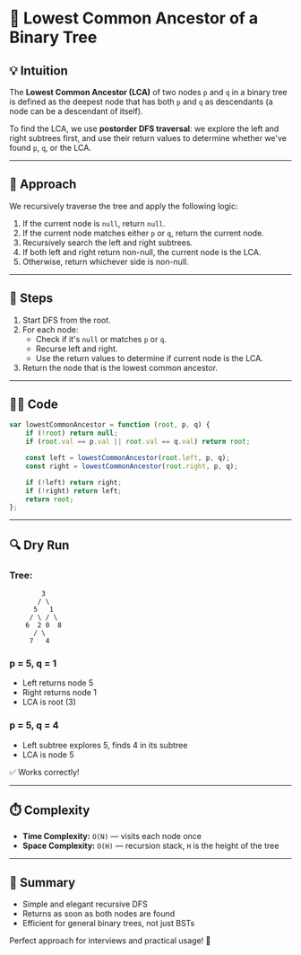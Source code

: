 # 🌳 Lowest Common Ancestor of a Binary Tree

## 💡 Intuition
The **Lowest Common Ancestor (LCA)** of two nodes `p` and `q` in a binary tree is defined as the deepest node that has both `p` and `q` as descendants (a node can be a descendant of itself).

To find the LCA, we use **postorder DFS traversal**: we explore the left and right subtrees first, and use their return values to determine whether we've found `p`, `q`, or the LCA.

---

## 🚀 Approach
We recursively traverse the tree and apply the following logic:

1. If the current node is `null`, return `null`.
2. If the current node matches either `p` or `q`, return the current node.
3. Recursively search the left and right subtrees.
4. If both left and right return non-null, the current node is the LCA.
5. Otherwise, return whichever side is non-null.

---

## 📌 Steps
1. Start DFS from the root.
2. For each node:
   - Check if it's `null` or matches `p` or `q`.
   - Recurse left and right.
   - Use the return values to determine if current node is the LCA.
3. Return the node that is the lowest common ancestor.

---

## 🧑‍💻 Code
```javascript
var lowestCommonAncestor = function (root, p, q) {
    if (!root) return null;
    if (root.val == p.val || root.val == q.val) return root;

    const left = lowestCommonAncestor(root.left, p, q);
    const right = lowestCommonAncestor(root.right, p, q);

    if (!left) return right;
    if (!right) return left;
    return root;
};
```

---

## 🔍 Dry Run
### Tree:
```
        3
       / \
      5   1
     / \ / \
    6  2 0  8
      / \
     7   4
```
### p = 5, q = 1
- Left returns node 5
- Right returns node 1
- LCA is root (3)

### p = 5, q = 4
- Left subtree explores 5, finds 4 in its subtree
- LCA is node 5

✅ Works correctly!

---

## ⏱️ Complexity
- **Time Complexity:** `O(N)` — visits each node once
- **Space Complexity:** `O(H)` — recursion stack, `H` is the height of the tree

---

## 🎯 Summary
- Simple and elegant recursive DFS
- Returns as soon as both nodes are found
- Efficient for general binary trees, not just BSTs

Perfect approach for interviews and practical usage! 🚀

